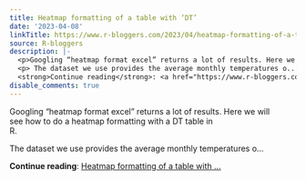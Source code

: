 ```yaml
---
title: Heatmap formatting of a table with ‘DT’
date: '2023-04-08'
linkTitle: https://www.r-bloggers.com/2023/04/heatmap-formatting-of-a-table-with-dt/
source: R-bloggers
description: |-
  <p>Googling “heatmap format excel” returns a lot of results. Here we will<br /> see how to do a heatmap formatting with a DT table in<br /> R.</p>
  <p> The dataset we use provides the average monthly temperatures o...</p>
  <strong>Continue reading</strong>: <a href="https://www.r-bloggers.com/2023/04/heatmap-formatting-of-a-table-with-dt/">Heatmap formatting of a table with ...
disable_comments: true
---
```

<p>Googling “heatmap format excel” returns a lot of results. Here we will<br /> see how to do a heatmap formatting with a DT table in<br /> R.</p>
<p> The dataset we use provides the average monthly temperatures o...</p>
<strong>Continue reading</strong>: <a href="https://www.r-bloggers.com/2023/04/heatmap-formatting-of-a-table-with-dt/">Heatmap formatting of a table with ...